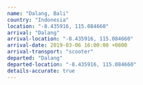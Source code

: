 ```yaml
---
name: "Dalang, Bali"
country: "Indonesia"
location: "-8.435916, 115.084660"
arrival: "Dalang"
arrival-location: "-8.435916, 115.084660"
arrival-date: 2019-03-06 16:00:00 +0800
arrival-transport: "scooter"
departed: "Dalang"
departed-location: "-8.435916, 115.084660"
details-accurate: true
---
```

